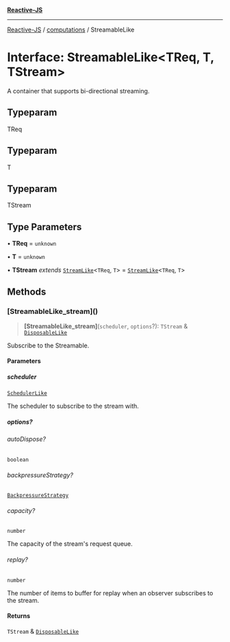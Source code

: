 [**Reactive-JS**](../../README.md)

***

[Reactive-JS](../../README.md) / [computations](../README.md) / StreamableLike

# Interface: StreamableLike\<TReq, T, TStream\>

A container that supports bi-directional streaming.

## Typeparam

TReq

## Typeparam

T

## Typeparam

TStream

## Type Parameters

• **TReq** = `unknown`

• **T** = `unknown`

• **TStream** *extends* [`StreamLike`](StreamLike.md)\<`TReq`, `T`\> = [`StreamLike`](StreamLike.md)\<`TReq`, `T`\>

## Methods

### \[StreamableLike\_stream\]()

> **\[StreamableLike\_stream\]**(`scheduler`, `options`?): `TStream` & [`DisposableLike`](../../utils/interfaces/DisposableLike.md)

Subscribe to the Streamable.

#### Parameters

##### scheduler

[`SchedulerLike`](../../utils/interfaces/SchedulerLike.md)

The scheduler to subscribe to the stream with.

##### options?

###### autoDispose?

`boolean`

###### backpressureStrategy?

[`BackpressureStrategy`](../../utils/type-aliases/BackpressureStrategy.md)

###### capacity?

`number`

The capacity of the stream's request queue.

###### replay?

`number`

The number of items to buffer for replay when an observer subscribes
to the stream.

#### Returns

`TStream` & [`DisposableLike`](../../utils/interfaces/DisposableLike.md)
